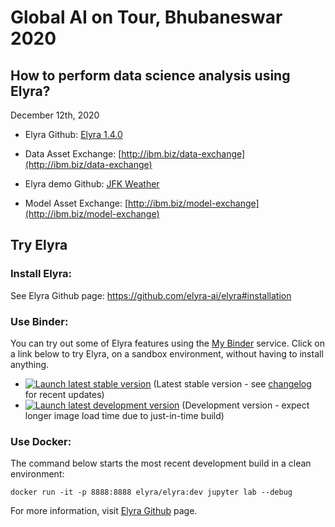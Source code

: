 # Global AI on Tour, Bhubaneswar 2020
## How to perform data science analysis using Elyra?

December 12th, 2020

- Elyra Github: [Elyra 1.4.0](https://github.com/elyra-ai/elyra)

- Data Asset Exchange: [http://ibm.biz/data-exchange](http://ibm.biz/data-exchange)

- Elyra demo Github: [JFK Weather](https://github.com/elyra-ai/examples/tree/master/pipelines/dax_noaa_weather_data)

- Model Asset Exchange: [http://ibm.biz/model-exchange](http://ibm.biz/model-exchange)

## Try Elyra

### Install Elyra: 

See Elyra Github page: https://github.com/elyra-ai/elyra#installation

### Use Binder: 

You can try out some of Elyra features using the [My Binder](https://mybinder.readthedocs.io/en/latest/) service.
Click on a link below to try Elyra, on a sandbox environment, without having to install anything.

- [![Launch latest stable version](https://mybinder.org/badge_logo.svg)](https://mybinder.org/v2/gh/elyra-ai/elyra/v1.3.3?urlpath=lab/tree/binder-demo) (Latest stable version - see [changelog](/docs/source/getting_started/changelog.md) for recent updates)
- [![Launch latest development version](https://mybinder.org/badge_logo.svg)](https://mybinder.org/v2/gh/elyra-ai/elyra/master?urlpath=lab/tree/binder-demo) (Development version - expect longer image load time due to just-in-time build)

### Use Docker: 

The command below starts the most recent development build in a clean environment:

```
docker run -it -p 8888:8888 elyra/elyra:dev jupyter lab --debug
```
For more information, visit [Elyra Github](https://github.com/elyra-ai/elyra) page.
